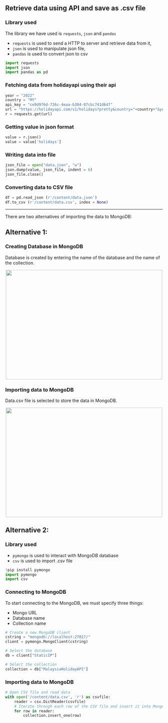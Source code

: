## Retrieve data using API and save as .csv file
### Library used

The library we have used is `requests`, `json` and `pandas`

- `requests` is used to send a HTTP to server and retrieve data from it,
- `json` is used to manipulate json file,
- `pandas` is used to convert json to csv

```python
import requests
import json
import pandas as pd
```

### Fetching data from holidayapi using their api
```python
year = "2022"
country = "MY"
api_key = "ce9d976d-726c-4eaa-b304-07cbc741d647"
url = "https://holidayapi.com/v1/holidays?pretty&country="+country+"&year="+year+"&key="+api_key
r = requests.get(url)
```

### Getting value in json format
```python
value = r.json()
value = value['holidays']
```

### Writing data into file
```python
json_file = open("data.json", "w")
json.dump(value, json_file, indent = 6)  
json_file.close()
```

### Converting data to CSV file
```python
df = pd.read_json (r'/content/data.json')
df.to_csv (r'/content/data.csv', index = None)
```

---
There are two alternatives of importing the data to MongoDB:

## Alternative 1:
### Creating Database in MongoDB
Database is created by entering the name of the database and the name of the collection.

<div align = "center"><img width=500 height=350 src ="https://github.com/drshahizan/special-topic-data-engineering/blob/main/Assignment/API/submission/StaticIP/Create%20database.png"></div>


### Importing data to MongoDB
Data.csv file is selected to store the data in MongoDB.

<div align = "center"><img width=500 height=350 src ="https://github.com/drshahizan/special-topic-data-engineering/blob/main/Assignment/API/submission/StaticIP/Database%20in%20MongoDB.png" ></div>

## Alternative 2:
### Library used
- `pymongo` is used to interact with MongoDB database
- `csv` is used to import .csv file

```python
!pip install pymongo
import pymongo
import csv  
```  

### Connecting to MongoDB
To start connecting to the MongoDB, we must specify three things:
- Mongo URL
- Database name
- Collection name

```python
# Create a new MongoDB client
cstring = "mongodb://localhost:27017/"
client = pymongo.MongoClient(cstring)

# Select the database
db = client["StaticIP"]

# Select the collection
collection = db["MalaysiaHolidayAPI"]
```  

### Importing data to MongoDB
```python
# Open CSV file and read data
with open('/content/data.csv', 'r') as csvfile:
    reader = csv.DictReader(csvfile)
    # Iterate through each row of the CSV file and insert it into MongoDB
    for row in reader:
        collection.insert_one(row)
```
